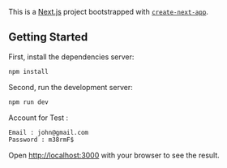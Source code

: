 This is a [Next.js](https://nextjs.org/) project bootstrapped with [`create-next-app`](https://github.com/vercel/next.js/tree/canary/packages/create-next-app).

## Getting Started

First, install the dependencies server:

```bash
npm install
```

Second, run the development server:

```bash
npm run dev
```

Account for Test :
```bash
Email : john@gmail.com
Password : m38rmF$
```

Open [http://localhost:3000](http://localhost:3000) with your browser to see the result.